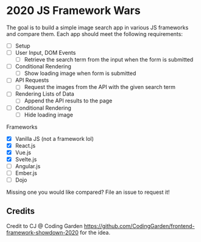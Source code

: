 # 2020 JS Framework Wars

The goal is to build a simple image search app in various JS frameworks and compare them. Each app should meet the following requirements:

- [ ] Setup
- [ ] User Input, DOM Events
  - [ ] Retrieve the search term from the input when the form is submitted
- [ ] Conditional Rendering
  - [ ] Show loading image when form is submitted
- [ ] API Requests
  - [ ] Request the images from the API with the given search term
- [ ] Rendering Lists of Data
  - [ ] Append the API results to the page
- [ ] Conditional Rendering
  - [ ] Hide loading image

Frameworks

- [x] Vanilla JS (not a framework lol)
- [x] React.js
- [x] Vue.js
- [x] Svelte.js
- [ ] Angular.js
- [ ] Ember.js
- [ ] Dojo

Missing one you would like compared? File an issue to request it!

## Credits

Credit to CJ @ Coding Garden https://github.com/CodingGarden/frontend-framework-showdown-2020 for the idea.
